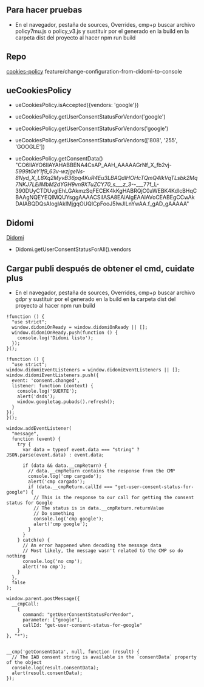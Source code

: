 ## Para hacer pruebas
- En el navegador, pestaña de sources, Overrides, cmp+p buscar archivo policy7mu.js o policy_v3.js y sustituir por el generado en la build en la carpeta dist del proyecto al hacer npm run build

## Repo
[cookies-policy](http://gitlab.internet.int/UnidadEditorial/cookies-policy)
feature/change-configuration-from-didomi-to-console

## ueCookiesPolicy
- ueCookiesPolicy.isAccepted({vendors: 'google'})

- ueCookiesPolicy.getUserConsentStatusForVendor('google')

- ueCookiesPolicy.getUserConsentStatusForVendors('google')
- ueCookiesPolicy.getUserConsentStatusForVendors(['808', '255', 'GOOGLE'])

- ueCookiesPolicy.getConsentData()
"CO6IlAYO6IlAYAHABBENA4CsAP_AAH_AAAAAGrNf_X_fb2vj-_5999t0eY1f9_63v-wzjgeNs-8Nyd_X_L8Xq2MyvB36pq4KuR4Eu3LBAQdlHOHcTQmQ4IkVqTLsbk2Mq7NKJ7LEilMbM2dYGH9vn9XTuZCY70_s___z_3-_-___77f_L-390DUyCTDUvgIEhLGAkmzSqFECEK4kKgHABRQjC0aWEBK4KdlcBHqCBAAgNQEYEQIMQUYsggAAAACSiIASA8EAiAIgEAAIAVoCEABEgCCwAkDAIABQDQsAIoglAkIMjgqOUQICpFooJ5IwJILnYwAA.f_gAD_gAAAAA"

## Didomi
[Didomi](https://developers.didomi.io/cmp/web-sdk/reference/events)
- Didomi.getUserConsentStatusForAll().vendors

## Cargar publi después de obtener el cmd, cuidate plus

- En el navegador, pestaña de sources, Overrides, cmp+p buscar archivo gdpr y sustituir por el generado en la build en la carpeta dist del proyecto al hacer npm run build

````
!function () {
  "use strict"; 
  window.didomiOnReady = window.didomiOnReady || [];
  window.didomiOnReady.push(function () {
    console.log('Didomi listo');
  });
}();

!function () {
  "use strict"; 
window.didomiEventListeners = window.didomiEventListeners || [];
window.didomiEventListeners.push({
  event: 'consent.changed',
  listener: function (context) {
    console.log('SUERTE');
    alert('dsds');
    window.googletag.pubads().refresh();
  }
});
}();

window.addEventListener(
  "message",
  function (event) {
    try {
      var data = typeof event.data === "string" ? JSON.parse(event.data) : event.data;
      
      if (data && data.__cmpReturn) {
        // data.__cmpReturn contains the response from the CMP
        console.log('cmp cargado');
        alert('cmp cargado');
        if (data.__cmpReturn.callId === "get-user-consent-status-for-google") {
          // This is the response to our call for getting the consent status for Google
          // The status is in data.__cmpReturn.returnValue
          // Do something
          console.log('cmp google');
          alert('cmp google');
        }
      }
    } catch(e) {
      // An error happened when decoding the message data
      // Most likely, the message wasn't related to the CMP so do nothing
      console.log('no cmp');
      alert('no cmp');
    }
  },
  false
);

window.parent.postMessage({
  __cmpCall: 
    {
      command: "getUserConsentStatusForVendor", 
      parameter: ["google"], 
      callId: "get-user-consent-status-for-google"
    }
}, "*");


__cmp('getConsentData', null, function (result) {
  // The IAB consent string is available in the `consentData` property of the object
  console.log(result.consentData);
  alert(result.consentData);
});
````



